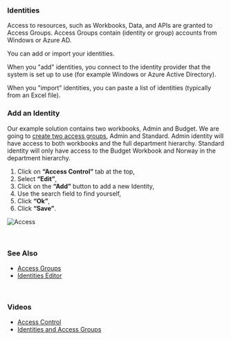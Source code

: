
### Identities

Access to resources, such as Workbooks, Data, and APIs are granted to Access Groups. Access Groups contain (identity or group) accounts from Windows or Azure AD.

You can add or import your identities.

When you "add" identities, you connect to the identity provider that the system is set up to use (for example Windows or Azure Active Directory).

When you "import" identities, you can paste a list of identities (typically from an Excel file).
<br/>

### Add an Identity

Our example solution contains two workbooks, Admin and Budget. We are going to [create two access groups](accessgroups.md), Admin and Standard. Admin identity will have access to both workbooks and the full department hierarchy. Standard identity will only have access to the Budget Workbook and Norway in the department hierarchy. 

1.	Click on **“Access Control”** tab at the top,
2.	Select **“Edit”**,
3.	Click on the **“Add”** button to add a new Identity, 
4.	Use the search field to find yourself, 
5.	Click **“Ok”**,
6.	Click **“Save”**.

![Access](https://profitbasedocs.blob.core.windows.net/images/user1.png)  





<br/>

### See Also 
* [Access Groups](accessgroups.md)
* [Identities Editor](../workbooks/components/accesscontrol/identitymanagement.md)
<br/>

### Videos

* [Access Control](../../videos/accesscontrol.md)
* [Identities and Access Groups](https://profitbasedocs.blob.core.windows.net/videos/Users%20and%20Permissions%20-%20Users%20and%20User%20Groups.mp4)
